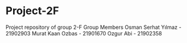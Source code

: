 # Project-2F
Project repository of group 2-F
Group Members
Osman Serhat Yılmaz - 21902903
Murat Kaan Ozbas - 21901670
Ozgur Abi - 21902358